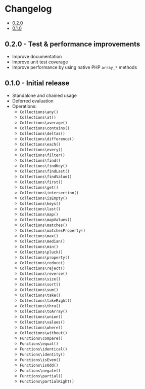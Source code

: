 Changelog
=========
- [0.2.0](#020)
- [0.1.0](#010)


0.2.0 - Test & performance improvements
---------------------------------------
- Improve documentation
- Improve unit test coverage
- Improve performance by using native PHP `array_*` methods


0.1.0 - Initial release
-----------------------
- Standalone and chained usage
- Deferred evaluation
- Operations:
	- `Collections\any()`
	- `Collections\at()`
	- `Collections\average()`
	- `Collections\contains()`
	- `Collections\deltas()`
	- `Collections\difference()`
	- `Collections\each()`
	- `Collections\every()`
	- `Collections\filter()`
	- `Collections\find()`
	- `Collections\findKey()`
	- `Collections\findLast()`
	- `Collections\findValue()`
	- `Collections\first()`
	- `Collections\get()`
	- `Collections\intersection()`
	- `Collections\isEmpty()`
	- `Collections\keys()`
	- `Collections\last()`
	- `Collections\map()`
	- `Collections\mapValues()`
	- `Collections\matches()`
	- `Collections\matchesProperty()`
	- `Collections\max()`
	- `Collections\median()`
	- `Collections\min()`
	- `Collections\pluck()`
	- `Collections\property()`
	- `Collections\reduce()`
	- `Collections\reject()`
	- `Collections\reverse()`
	- `Collections\size()`
	- `Collections\sort()`
	- `Collections\sum()`
	- `Collections\take()`
	- `Collections\takeRight()`
	- `Collections\thru()`
	- `Collections\toArray()`
	- `Collections\union()`
	- `Collections\values()`
	- `Collections\where()`
	- `Collections\without()`
	- `Functions\compare()`
	- `Functions\equal()`
	- `Functions\identical()`
	- `Functions\identity()`
	- `Functions\isEven()`
	- `Functions\isOdd()`
	- `Functions\negate()`
	- `Functions\partial()`
	- `Functions\partialRight()`
